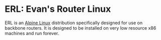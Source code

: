 # ERL: Evan's Router Linux

ERL is an [Alpine Linux](https://alpinelinux.org/) distribution specifically designed for use on backbone routers. It is designed to be installed on very low resource x86 machines and run forever.
